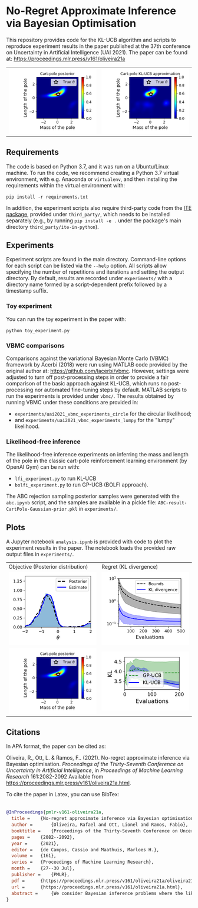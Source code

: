 # No-Regret Approximate Inference via Bayesian Optimisation
This repository provides code for the KL-UCB algorithm
and scripts to reproduce experiment results in the paper published at
the 37th conference on Uncertainty in Artificial Intelligence (UAI 2021). The
paper can be found at: https://proceedings.mlr.press/v161/oliveira21a

<table>
 <tr>
  <td><img src="cartpole-posterior.png" alt="Cartpole posterior" width="300"/></td>
  <td><img src="cartpole-dbo-approximation.png" alt="DBO approximation" width="300"/></td>
 </tr>
</table>

## Requirements
The code is based on Python 3.7, and it was run on a Ubuntu/Linux machine. To run the code, we recommend creating a Python 3.7 virtual environment, with e.g.
 Anaconda or `virtualenv`, and then installing the requirements within the virtual environment with:

```setup
pip install -r requirements.txt
```

In addition, the experiment scripts also require third-party code from the
[ITE package](https://bitbucket.org/szzoli/ite-in-python/), provided under `third_party/`,
which needs to be installed separately
(e.g., by running `pip install -e .` under the package's main directory `third_party/ite-in-python`). 

## Experiments
Experiment scripts are found in the main directory. Command-line options for each script can be listed via the `--help` option.
All scripts allow specifying the number of repetitions and iterations 
and setting the output directory. By default, results are recorded under `experiments/`
with a directory name formed by a script-dependent prefix followed by a timestamp suffix.

### Toy experiment
You can run the toy experiment in the paper with:
```shell script
python toy_experiment.py
```

### VBMC comparisons
Comparisons against the variational Bayesian Monte Carlo (VBMC) framework by Acerbi (2018)
were run using MATLAB code provided by the original author at: https://github.com/lacerbi/vbmc. 
However, settings were adjusted to turn off post-processing steps in order to provide a fair comparison of the
basic approach against KL-UCB, which runs no post-processing nor automated fine-tuning steps by default. 
MATLAB scripts to run the experiments is provided under `vbmc/`.
The results obtained by running VBMC under these conditions are provided in:
- `experiments/uai2021_vbmc_experiments_circle` for the circular likelihood;
- and `experiments/uai2021_vbmc_experiments_lumpy` for the "lumpy" likelihood.


### Likelihood-free inference
The likelihood-free inference experiments on inferring the mass and length of the pole
in the classic cart-pole reinforcement learning environment (by OpenAI Gym) can be run with:
- `lfi_experiment.py` to run KL-UCB
- `bolfi_experiment.py` to run GP-UCB (BOLFI approach).

The ABC rejection sampling posterior samples were generated with the `abc.ipynb` script,
and the samples are available in a pickle file: `ABC-result-CartPole-Gaussian-prior.pkl` in `experiments/`.

## Plots
A Jupyter notebook `analysis.ipynb` is provided with code to plot the experiment results in the paper.
The notebook loads the provided raw output files in `experiments/`.

<table>
 <tr>
  <td>Objective (Posterior distribution)</td>
  <td>Regret (KL divergence)</td>
 </tr>
 <tr>
  <td><img src="cr-version/final-approximation-figure/dbo-approximation.png" alt="Posterior approximation" width="300"/></td>
  <td><img src="toy-regret.png" alt="Toy regret" width="300"/></td>
 </tr>
 <tr>
  <td><img src="cartpole-posterior.png" alt="Cartpole posterior" width="300"/></td>
  <td><img src="lfi-regret.png" alt="Likelihood-free inference regret" width="300"/></td>
 </tr>
</table>

## Citations
In APA format, the paper can be cited as:

Oliveira, R., Ott, L. &amp; Ramos, F.. (2021). No-regret approximate inference via Bayesian optimisation. <i>Proceedings of the Thirty-Seventh Conference on Uncertainty in Artificial Intelligence</i>, in <i>Proceedings of Machine Learning Research</i> 161:2082-2092 Available from https://proceedings.mlr.press/v161/oliveira21a.html.


To cite the paper in Latex, you can use BibTex:
```bibtex

@InProceedings{pmlr-v161-oliveira21a,
  title = 	 {No-regret approximate inference via Bayesian optimisation},
  author =       {Oliveira, Rafael and Ott, Lionel and Ramos, Fabio},
  booktitle = 	 {Proceedings of the Thirty-Seventh Conference on Uncertainty in Artificial Intelligence},
  pages = 	 {2082--2092},
  year = 	 {2021},
  editor = 	 {de Campos, Cassio and Maathuis, Marloes H.},
  volume = 	 {161},
  series = 	 {Proceedings of Machine Learning Research},
  month = 	 {27--30 Jul},
  publisher =    {PMLR},
  pdf = 	 {https://proceedings.mlr.press/v161/oliveira21a/oliveira21a.pdf},
  url = 	 {https://proceedings.mlr.press/v161/oliveira21a.html},
  abstract = 	 {We consider Bayesian inference problems where the likelihood function is either expensive to evaluate or only available via noisy estimates. This setting encompasses application scenarios involving, for example, large datasets or models whose likelihood evaluations require expensive simulations. We formulate this problem within a Bayesian optimisation framework over a space of probability distributions and derive an upper confidence bound (UCB) algorithm to propose non-parametric distribution candidates. The algorithm is designed to minimise regret, which is defined as the Kullback-Leibler divergence with respect to the true posterior in this case. Equipped with a Gaussian process surrogate model, we show that the resulting UCB algorithm achieves asymptotically no regret. The method can be easily implemented as a batch Bayesian optimisation algorithm whose point evaluations are selected via Markov chain Monte Carlo. Experimental results demonstrate the method’s performance on inference problems.}
}

```
